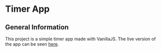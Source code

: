 # Timer App

## General Information
This project is a simple timer app made with VanillaJS. The live version of the app can be seen [here](https://tpsst5.github.io/timer_app).